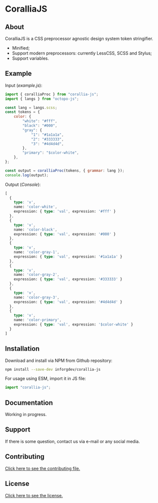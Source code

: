 # CoralliaJS

## About

CoralliaJS is a CSS preprocessor agnostic design system token stringifier.

* Minified;
* Support modern preprocessors: currently LessCSS, SCSS and Stylus;
* Support variables.

## Example

Input (*example.js*):

```js
import { coralliaProc } from "corallia-js";
import { langs } from "octopo-js";

const lang = langs.scss;
const tokens = {
    color: {
        "white": "#fff",
        "black": "#000",
        "gray": {
            "1": "#1a1a1a",
            "2": "#333333",
            "3": "#4d4d4d",
        },
        "primary": "$color-white",
    },
};

const output = coralliaProc(tokens, { grammar: lang });
console.log(output);
```

Output (*Console*):

```scss
[
  {
    type: 'v',
    name: 'color-white',
    expression: { type: 'val', expression: '#fff' }
  },
  {
    type: 'v',
    name: 'color-black',
    expression: { type: 'val', expression: '#000' }
  },
  {
    type: 'v',
    name: 'color-gray-1',
    expression: { type: 'val', expression: '#1a1a1a' }
  },
  {
    type: 'v',
    name: 'color-gray-2',
    expression: { type: 'val', expression: '#333333' }
  },
  {
    type: 'v',
    name: 'color-gray-3',
    expression: { type: 'val', expression: '#4d4d4d' }
  },
  {
    type: 'v',
    name: 'color-primary',
    expression: { type: 'val', expression: '$color-white' }
  }
]
```

## Installation

Download and install via NPM from Github repository:

```bash
npm install --save-dev inforgdev/corallia-js
```

For usage using ESM, import it in JS file:

```js
import "corallia-js";
```

## Documentation

Working in progress.

## Support

If there is some question, contact us via e-mail or any social media.

## Contributing

[Click here to see the contributing file.](./CONTRIBUTING.md)

## License

[Click here to see the license.](./LICENSE.md)